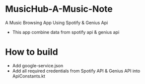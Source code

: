 # MusicHub-A-Music-Note
A Music Browsing App Using Spotify &amp; Genius Api

- This app combine data from spotify api & genius api

# How to build
- Add google-service.json
- Add all required credentials from Spotify API & Genius API into ApiConstants.kt
